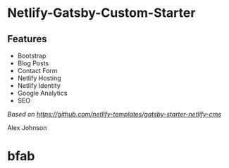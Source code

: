 # Netlify-Gatsby-Custom-Starter

## Features

- Bootstrap
- Blog Posts
- Contact Form
- Netlify Hosting
- Netlify Identity
- Google Analytics
- SEO

_Based on https://github.com/netlify-templates/gatsby-starter-netlify-cms_

Alex Johnson
# bfab
